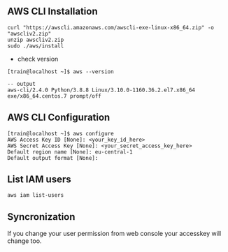 ## AWS CLI Installation
```
curl "https://awscli.amazonaws.com/awscli-exe-linux-x86_64.zip" -o "awscliv2.zip"
unzip awscliv2.zip
sudo ./aws/install
```

- check version 
```
[train@localhost ~]$ aws --version

-- output
aws-cli/2.4.0 Python/3.8.8 Linux/3.10.0-1160.36.2.el7.x86_64 exe/x86_64.centos.7 prompt/off
```

## AWS CLI Configuration
```
[train@localhost ~]$ aws configure
AWS Access Key ID [None]: <your_key_id_here>
AWS Secret Access Key [None]: <your_secret_access_key_here>
Default region name [None]: eu-central-1
Default output format [None]:
```

## List IAM users
` aws iam list-users `  


## Syncronization
If you change your user permission from web console your accesskey will change too.
